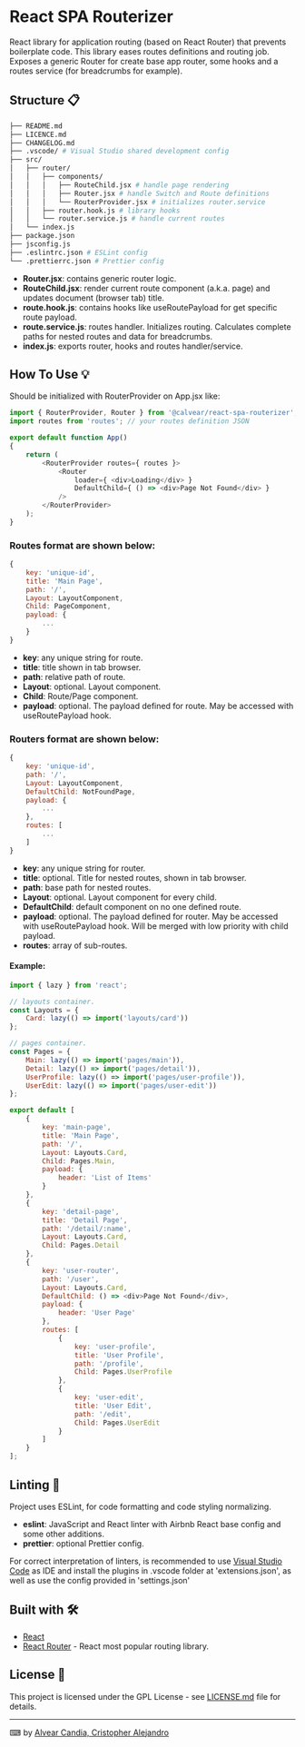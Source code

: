 # React SPA Routerizer

React library for application routing (based on React Router) that prevents boilerplate code.
This library eases routes definitions and routing job.
Exposes a generic Router for create base app router, some hooks and a routes service (for breadcrumbs for example).

## Structure 📋

```bash
├── README.md
├── LICENCE.md
├── CHANGELOG.md
├── .vscode/ # Visual Studio shared development config
├── src/
│   ├── router/
│   │   ├── components/
│   │   │   ├── RouteChild.jsx # handle page rendering
│   │   │   ├── Router.jsx # handle Switch and Route definitions
│   │   │   └── RouterProvider.jsx # initializes router.service
│   │   ├── router.hook.js # library hooks
│   │   └── router.service.js # handle current routes
│   └── index.js
├── package.json
├── jsconfig.js
├── .eslintrc.json # ESLint config
└── .prettierrc.json # Prettier config
```

-   **Router.jsx**: contains generic router logic.
-   **RouteChild.jsx**: render current route component (a.k.a. page) and updates document (browser tab) title.
-   **route.hook.js**: contains hooks like useRoutePayload for get specific route payload.
-   **route.service.js**: routes handler. Initializes routing. Calculates complete paths for nested routes and data for breadcrumbs.
-   **index.js**: exports router, hooks and routes handler/service.

## How To Use 💡

Should be initialized with RouterProvider on App.jsx like:
```javascript
import { RouterProvider, Router } from '@calvear/react-spa-routerizer';
import routes from 'routes'; // your routes definition JSON

export default function App()
{
    return (
        <RouterProvider routes={ routes }>
            <Router
                loader={ <div>Loading</div> }
                DefaultChild={ () => <div>Page Not Found</div> }
            />
        </RouterProvider>
    );
}
```

### Routes format are shown below:

```javascript
{
    key: 'unique-id',
    title: 'Main Page',
    path: '/',
    Layout: LayoutComponent,
    Child: PageComponent,
    payload: {
        ...
    }
}
```

- **key**: any unique string for route.
- **title**: title shown in tab browser.
- **path**: relative path of route.
- **Layout**: optional. Layout component.
- **Child**: Route/Page component.
- **payload**: optional. The payload defined for route. May be accessed with useRoutePayload hook.

### Routers format are shown below:

```javascript
{
    key: 'unique-id',
    path: '/',
    Layout: LayoutComponent,
    DefaultChild: NotFoundPage,
    payload: {
        ...
    },
    routes: [
        ...
    ]
}
```

- **key**: any unique string for router.
- **title**: optional. Title for nested routes, shown in tab browser.
- **path**: base path for nested routes.
- **Layout**: optional. Layout component for every child.
- **DefaultChild**: default component on no one defined route.
- **payload**: optional. The payload defined for router. May be accessed with useRoutePayload hook.
    Will be merged with low priority with child payload.
- **routes**: array of sub-routes.

#### Example:

```javascript
import { lazy } from 'react';

// layouts container.
const Layouts = {
    Card: lazy(() => import('layouts/card'))
};

// pages container.
const Pages = {
    Main: lazy(() => import('pages/main')),
    Detail: lazy(() => import('pages/detail')),
    UserProfile: lazy(() => import('pages/user-profile')),
    UserEdit: lazy(() => import('pages/user-edit'))
};

export default [
    {
        key: 'main-page',
        title: 'Main Page',
        path: '/',
        Layout: Layouts.Card,
        Child: Pages.Main,
        payload: {
            header: 'List of Items'
        }
    },
    {
        key: 'detail-page',
        title: 'Detail Page',
        path: '/detail/:name',
        Layout: Layouts.Card,
        Child: Pages.Detail
    },
    {
        key: 'user-router',
        path: '/user',
        Layout: Layouts.Card,
        DefaultChild: () => <div>Page Not Found</div>,
        payload: {
            header: 'User Page'
        },
        routes: [
            {
                key: 'user-profile',
                title: 'User Profile',
                path: '/profile',
                Child: Pages.UserProfile
            },
            {
                key: 'user-edit',
                title: 'User Edit',
                path: '/edit',
                Child: Pages.UserEdit
            }
        ]
    }
];
```

## Linting 🧿

Project uses ESLint, for code formatting and code styling normalizing.

-   **eslint**: JavaScript and React linter with Airbnb React base config and some other additions.
-   **prettier**: optional Prettier config.

For correct interpretation of linters, is recommended to use [Visual Studio Code](https://code.visualstudio.com/) as IDE and install the plugins in .vscode folder at 'extensions.json', as well as use the config provided in 'settings.json'

## Built with 🛠️

-   [React](https://reactjs.org/)
-   [React Router](https://reactrouter.com/) - React most popular routing library.

## License 📄

This project is licensed under the GPL License - see [LICENSE.md](LICENSE.md) file for details.

---

⌨ by [Alvear Candia, Cristopher Alejandro](https://github.com/calvear93)
